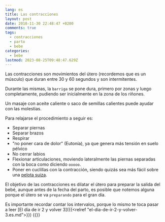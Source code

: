 ```yaml
---
lang: es
title: Las contracciones
layout: post
date: 2018-11-30 22:48:47 +0200
comments: true
tags:
  - contracciones
  - parto
  - bebe
categories:
  - bebe
lastmod: 2023-08-25T09:48:47.629Z
---
```


Las contracciones son movimientos del útero (recordemos que es un músculo) que duran entre 30 y 60 segundos y son intermitentes.

Durante las mismas, la `barriga` se pone dura, primero por zonas y luego completamente, pudiendo ser inicialmente en la zona de los riñones.

Un masaje con aceite caliente o saco de semillas calientes puede ayudar con las molestias.

Para relajarse el procedimiento a seguir es:

- Separar piernas
- Separar brazos
- Respirar
- "no poner cara de dolor" (Eutonía), ya que genera más tensión en suelo pélvico
- No cerrar labios
- Flexionar articulaciones, moviendo lateralmente las piernas separadas con la boca como diciendo `ooooo`.
- Poner en cuclillas con la contracción, siendo quizás sea más fácil sobre una [pelota suiza](https://www.amazon.es/dp/B08C5KYY8F?tag=redken-21).

El objetivo de las contracciones es dilatar el útero para preparar la salida del bebé, aunque antes de la fecha del parto, es posible que notemos alguna porque el útero se va `preparando` para el gran día.

Es importante recordar contar los intervalos, porque lo mismo te toca pasar a leer [El día de ir 2 y volver 3]({{<relref "el-dia-de-ir-2-y-volver-3.es.md">}})
{{<disfruta>}}

